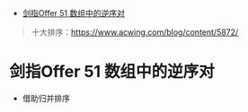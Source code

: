 <!-- GFM-TOC -->

- [剑指Offer 51 数组中的逆序对](#剑指Offer-51-数组中的逆序对)

<!-- GFM-TOC -->

> 十大排序：https://www.acwing.com/blog/content/5872/

# 剑指Offer 51 数组中的逆序对

- 借助归并排序

